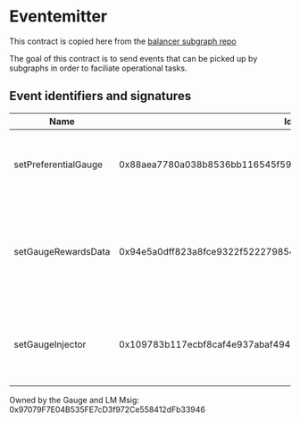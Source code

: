 # Eventemitter

This contract is copied here from the [balancer subgraph repo](https://github.com/balancer/balancer-subgraph-v2/blob/master/curation-contracts/EventEmitter.sol)

The goal of this contract is to send events that can be picked up by subgraphs in order to faciliate operational tasks.

## Event identifiers and signatures

| Name                 | Identifier                                                         | Message                                                           | Value                                                                    | Description                                                                                  |
| -------------------- | ------------------------------------------------------------------ | ----------------------------------------------------------------- | ------------------------------------------------------------------------ | -------------------------------------------------------------------------------------------- |
| setPreferentialGauge | 0x88aea7780a038b8536bb116545f59b8a089101d5e526639d3c54885508ce50e2 | The gauge address (eg. 0x12345abce... - all lowercase)            | 0 if prefentialGauge is to be set false; any other value sets it to true | Will set or unset preferential gauges                                                        |
| setGaugeRewardsData  | 0x94e5a0dff823a8fce9322f522279854e2370a9ef309a74a7a86367e2a2872b2d | The gauge address (eg. 0x12345abce... - all lowercase)            | 0x0                                                                      | Will reload the rewards data for a gauge as the gauge doesnt emit events on reward token add |
| setGaugeInjector     | 0x109783b117ecbf8caf4e937abaf494b965e5d90c4d1b010b27eb2a3be80eaf21 | The GaugeInjector address (eg. 0x12345abce... - all lowercase)the | 0x0                                                                      | Need to add injectors so new injections are picked up properly                               |

Owned by the Gauge and LM Msig: 0x97079F7E04B535FE7cD3f972Ce558412dFb33946
